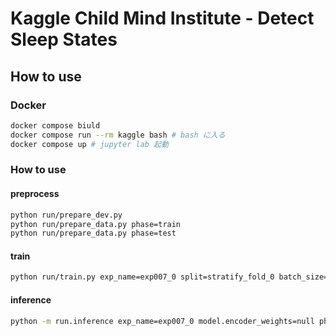 # Kaggle Child Mind Institute - Detect Sleep States



## How to use

### Docker

```sh
docker compose biuld
docker compose run --rm kaggle bash # bash に入る
docker compose up # jupyter lab 起動
```

### How to use

#### preprocess
```sh
python run/prepare_dev.py 
python run/prepare_data.py phase=train
python run/prepare_data.py phase=test
```

#### train
```sh
python run/train.py exp_name=exp007_0 split=stratify_fold_0 batch_size=32 feature_extractor=CNNSpectrogram "pos_weight=[1.0, 5.0, 5.0]"

```

#### inference

```sh
python -m run.inference exp_name=exp007_0 model.encoder_weights=null phase=test  how_post_process=group_by_day
```
